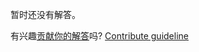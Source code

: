 
暂时还没有解答。

有兴趣[贡献你的解答](https://github.com/BFEdev/BFE.dev-solutions/blob/main/typescript/implement-unwrappromise-t_zh.md)吗? [Contribute guideline](https://github.com/BFEdev/BFE.dev-solutions#how-to-contribute)
